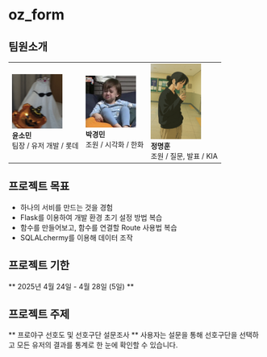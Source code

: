 # oz_form

## 팀원소개

<table>
    <tr>
        <td style="text-align : =center;">
            <img src="re_images/yoon_profile.png" width="100"></br>
            <strong>윤소민</strong></br>
            팀장 / 유저 개발 / 롯데
        </td>
        <td style="text-align : =center;">
            <img src="re_images/min_profile.png" width="100"></br>
            <strong>박경민</strong></br>
            조원 / 시각화 / 한화
        </td>
        <td style="text-align : =center;">
            <img src="re_images/hoon_profile.png" width="100"></br>
            <strong>정명훈</strong></br>
            조원 / 질문, 발표 / KIA
        </td>
    </tr>
</table>


## 프로젝트 목표
 - 하나의 서비를 만드는 것을 경험
 - Flask를 이용하여 개발 환경 초기 설정 방법 복습
 - 함수를 만들어보고, 함수를 연결할 Route 사용법 복습
 - SQLALchermy를 이용해 데이터 조작

## 프로젝트 기한
 ** 2025년 4월 24일 - 4월 28일 (5일) **

## 프로젝트 주제
 ** 프로야구 선호도 및 선호구단 설문조사 **
 사용자는 설문을 통해 선호구단을 선택하고
 모든 유저의 결과를 통계로 한 눈에 확인할 수 있습니다.